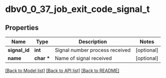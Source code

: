 # dbv0_0_37_job_exit_code_signal_t

## Properties
Name | Type | Description | Notes
------------ | ------------- | ------------- | -------------
**signal_id** | **int** | Signal number process received | [optional] 
**name** | **char \*** | Name of signal received | [optional] 

[[Back to Model list]](../README.md#documentation-for-models) [[Back to API list]](../README.md#documentation-for-api-endpoints) [[Back to README]](../README.md)


